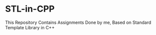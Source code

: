 # STL-in-CPP
This Repository Contains Assignments Done by me, Based on Standard Template Library in C++
